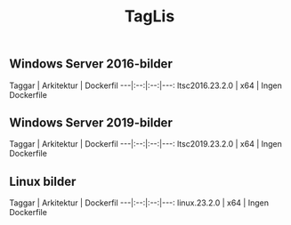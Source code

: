 ﻿---
title: TagLis
second_title: Aspose.Cells Cloud Documen
type: docs
url: /sv/docker/tag-list/
description: Plattformar som stöds
weight: 30
---
##  Windows Server 2016-bilder ##

 Taggar | Arkitektur | Dockerfil
---|:--:|:--:|---:
ltsc2016.23.2.0 | x64 | Ingen Dockerfile


## Windows Server 2019-bilder ##

 Taggar | Arkitektur | Dockerfil
---|:--:|:--:|---:
ltsc2019.23.2.0 | x64 | Ingen Dockerfile


##  Linux bilder ##

 Taggar | Arkitektur | Dockerfil
---|:--:|:--:|---:
linux.23.2.0 | x64 | Ingen Dockerfile
